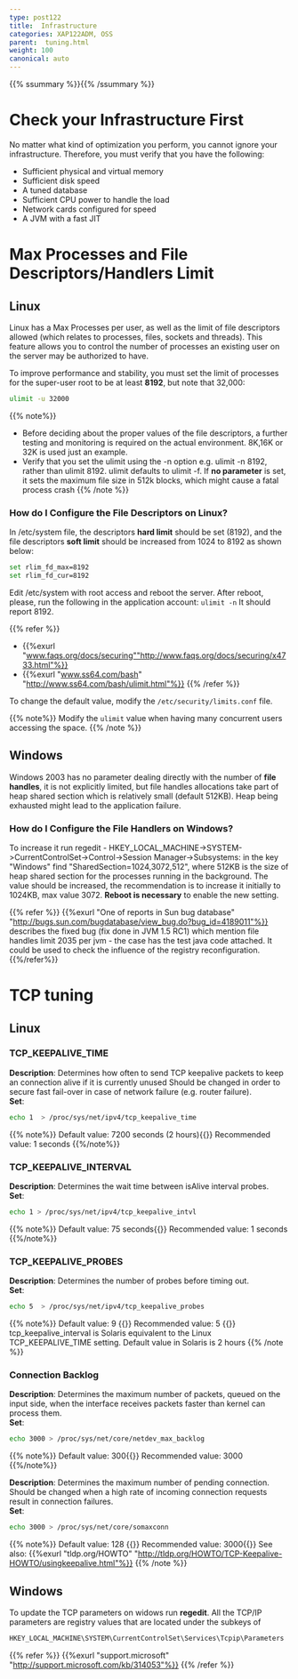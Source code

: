 ```yaml
---
type: post122
title:  Infrastructure
categories: XAP122ADM, OSS
parent:  tuning.html
weight: 100
canonical: auto
---
```


{{% ssummary %}}{{% /ssummary %}}

# Check your Infrastructure First

No matter what kind of optimization you perform, you cannot ignore your infrastructure. Therefore, you must verify that you have the following:

- Sufficient physical and virtual memory
- Sufficient disk speed
- A tuned database
- Sufficient CPU power to handle the load
- Network cards configured for speed
- A JVM with a fast JIT

# Max Processes and File Descriptors/Handlers Limit

## Linux

Linux has a Max Processes per user, as well as the limit of file descriptors allowed (which relates to processes, files, sockets and threads). This feature allows you to control the number of processes an existing user on the server may be authorized to have.

To improve performance and stability, you must set the limit of processes for the super-user root to be at least **8192**, but note that 32,000:


```bash
ulimit -u 32000
```

{{% note%}}
* Before deciding about the proper values of the file descriptors, a further testing and monitoring is required on the actual environment. 8K,16K or 32K is used just an example.
* Verify that you set the ulimit using the -n option e.g. ulimit -n 8192, rather than ulimit 8192. ulimit defaults to ulimit -f. If **no parameter** is set, it sets the maximum file size in 512k blocks, which might cause a fatal process crash
{{% /note %}}

### How do I Configure the File Descriptors on Linux?

In /etc/system file, the descriptors **hard limit** should be set (8192), and the file descriptors **soft limit** should be increased from 1024 to 8192 as shown below:


```bash
set rlim_fd_max=8192
set rlim_fd_cur=8192
```

Edit /etc/system with root access and reboot the server. After reboot, please, run the following in the application account:
`ulimit -n`
It should report 8192.

{{% refer %}}
- {{%exurl "www.faqs.org/docs/securing""http://www.faqs.org/docs/securing/x4733.html"%}}
- {{%exurl "www.ss64.com/bash" "http://www.ss64.com/bash/ulimit.html"%}}
{{% /refer %}}

To change the default value, modify the `/etc/security/limits.conf` file.

{{% note%}}
Modify the `ulimit` value when having many concurrent users accessing the space.
{{% /note %}}

## Windows

Windows 2003 has no parameter dealing directly with the number of **file handles**, it is not explicitly limited, but file handles allocations take part of heap shared section which is relatively small (default 512KB). Heap being exhausted might lead to the application failure.

### How do I Configure the File Handlers on Windows?

To increase it run regedit - HKEY_LOCAL_MACHINE->SYSTEM->CurrentControlSet->Control->Session Manager->Subsystems:
in the key "Windows" find "SharedSection=1024,3072,512", where 512KB is the size of heap shared section for the processes running in the background. The value should be increased, the recommendation is to increase it initially to 1024KB, max value 3072. **Reboot is necessary** to enable the new setting.


{{% refer %}}
{{%exurl "One of reports in Sun bug database" "http://bugs.sun.com/bugdatabase/view_bug.do?bug_id=4189011"%}} describes the fixed bug (fix done in JVM 1.5 RC1) which mention file handles limit 2035 per jvm - the case has the test java code attached. It could be used to check the influence of the registry reconfiguration.
{{%/refer%}}

# TCP tuning

## Linux

### TCP_KEEPALIVE_TIME

**Description**: Determines how often to send TCP keepalive packets to keep an connection alive if it is currently unused
Should be changed in order to secure fast fail-over in case of network failure (e.g. router failure).<br>
**Set**:


```bash
echo 1  > /proc/sys/net/ipv4/tcp_keepalive_time
```

{{% note%}}
Default value: 7200 seconds (2 hours){{<wbr>}}
Recommended value: 1 seconds
{{%/note%}}

### TCP_KEEPALIVE_INTERVAL

**Description**: Determines the wait time between isAlive interval probes.<br>
**Set**:


```bash
echo 1 > /proc/sys/net/ipv4/tcp_keepalive_intvl
```

{{% note%}}
Default value: 75 seconds{{<wbr>}}
Recommended value: 1 seconds
{{%/note%}}

### TCP_KEEPALIVE_PROBES

**Description**: Determines the number of probes before timing out.<br>
**Set**:


```bash
echo 5  > /proc/sys/net/ipv4/tcp_keepalive_probes
```

{{% note%}}
Default value: 9 {{<wbr>}}
Recommended value: 5 {{<wbr>}}
tcp_keepalive_interval is Solaris equivalent to the Linux TCP_KEEPALIVE_TIME setting. Default value in Solaris is 2 hours
{{% /note %}}

### Connection Backlog

**Description**: Determines the maximum number of packets, queued on the input side, when the interface receives packets faster than kernel can process them.<br>
**Set**:


```bash
echo 3000 > /proc/sys/net/core/netdev_max_backlog
```

{{% note%}}
Default value: 300{{<wbr>}}
Recommended value: 3000
{{%/note%}}

**Description**: Determines the maximum number of pending connection.
Should be changed when a high rate of incoming connection requests result in connection failures.<br>
**Set**:


```bash
echo 3000 > /proc/sys/net/core/somaxconn
```

{{% note%}}
Default value: 128 {{<wbr>}}
Recommended value: 3000{{<wbr>}}
See also: {{%exurl "tldp.org/HOWTO" "http://tldp.org/HOWTO/TCP-Keepalive-HOWTO/usingkeepalive.html"%}}
{{% /note %}}

## Windows

To update the TCP parameters on widows run **regedit**.
All the TCP/IP parameters are registry values that are located under the subkeys of


```bash
HKEY_LOCAL_MACHINE\SYSTEM\CurrentControlSet\Services\Tcpip\Parameters
```

{{% refer %}}
{{%exurl "support.microsoft" "http://support.microsoft.com/kb/314053"%}}
{{% /refer %}}

